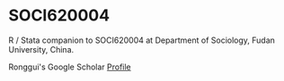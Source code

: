 SOCI620004
==========

R / Stata companion to SOCI620004 at Department of Sociology, Fudan University, China.

Ronggui's Google Scholar [Profile](http://scholar.google.com.hk/citations?user=PVg__mIAAAAJ&hl=en)
